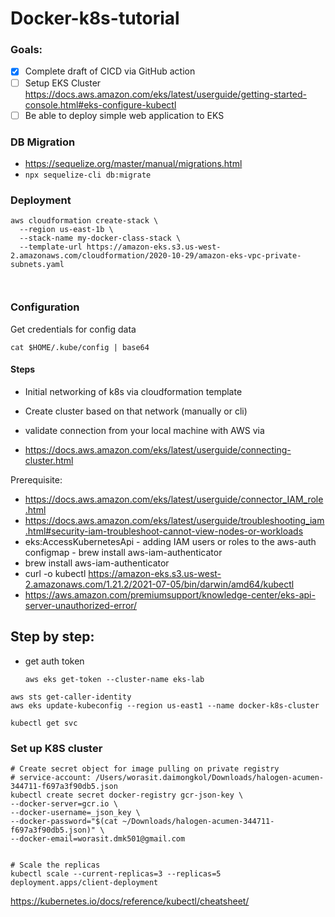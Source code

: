 # Docker-k8s-tutorial

### Goals:

- [x] Complete draft of CICD via GitHub action
- [ ] Setup EKS
  Cluster https://docs.aws.amazon.com/eks/latest/userguide/getting-started-console.html#eks-configure-kubectl
- [ ] Be able to deploy simple web application to EKS

### DB Migration

- https://sequelize.org/master/manual/migrations.html
- `npx sequelize-cli db:migrate`

### Deployment

```shell
aws cloudformation create-stack \
  --region us-east-1b \
  --stack-name my-docker-class-stack \
  --template-url https://amazon-eks.s3.us-west-2.amazonaws.com/cloudformation/2020-10-29/amazon-eks-vpc-private-subnets.yaml
  
  
```

### Configuration

Get credentials for config data

```
cat $HOME/.kube/config | base64
```

#### Steps

- Initial networking of k8s via cloudformation template
- Create cluster based on that network (manually or cli)
- validate connection from your local machine with AWS via

- https://docs.aws.amazon.com/eks/latest/userguide/connecting-cluster.html

Prerequisite:

- https://docs.aws.amazon.com/eks/latest/userguide/connector_IAM_role.html
- https://docs.aws.amazon.com/eks/latest/userguide/troubleshooting_iam.html#security-iam-troubleshoot-cannot-view-nodes-or-workloads
- eks:AccessKubernetesApi - adding IAM users or roles to the aws-auth configmap - brew install aws-iam-authenticator
- brew install aws-iam-authenticator
- curl -o kubectl https://amazon-eks.s3.us-west-2.amazonaws.com/1.21.2/2021-07-05/bin/darwin/amd64/kubectl
- https://aws.amazon.com/premiumsupport/knowledge-center/eks-api-server-unauthorized-error/

## Step by step:

- get auth token
  ```shell
  aws eks get-token --cluster-name eks-lab
  ```

```
aws sts get-caller-identity
aws eks update-kubeconfig --region us-east1 --name docker-k8s-cluster

kubectl get svc
```

### Set up K8S cluster

```shell
# Create secret object for image pulling on private registry
# service-account: /Users/worasit.daimongkol/Downloads/halogen-acumen-344711-f697a3f90db5.json
kubectl create secret docker-registry gcr-json-key \
--docker-server=gcr.io \
--docker-username=_json_key \
--docker-password="$(cat ~/Downloads/halogen-acumen-344711-f697a3f90db5.json)" \
--docker-email=worasit.dmk501@gmail.com


# Scale the replicas
kubectl scale --current-replicas=3 --replicas=5 deployment.apps/client-deployment
```

https://kubernetes.io/docs/reference/kubectl/cheatsheet/

